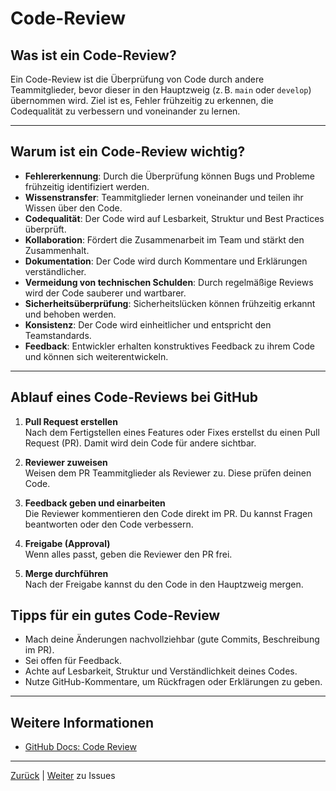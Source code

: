 # Code-Review

## Was ist ein Code-Review?

Ein Code-Review ist die Überprüfung von Code durch andere Teammitglieder, bevor dieser in den Hauptzweig (z. B. `main` oder `develop`) übernommen wird. Ziel ist es, Fehler frühzeitig zu erkennen, die Codequalität zu verbessern und voneinander zu lernen.

---

## Warum ist ein Code-Review wichtig?

- **Fehlererkennung**: Durch die Überprüfung können Bugs und Probleme frühzeitig identifiziert werden.
- **Wissenstransfer**: Teammitglieder lernen voneinander und teilen ihr Wissen über den Code.
- **Codequalität**: Der Code wird auf Lesbarkeit, Struktur und Best Practices überprüft.
- **Kollaboration**: Fördert die Zusammenarbeit im Team und stärkt den Zusammenhalt.
- **Dokumentation**: Der Code wird durch Kommentare und Erklärungen verständlicher.
- **Vermeidung von technischen Schulden**: Durch regelmäßige Reviews wird der Code sauberer und wartbarer.
- **Sicherheitsüberprüfung**: Sicherheitslücken können frühzeitig erkannt und behoben werden.
- **Konsistenz**: Der Code wird einheitlicher und entspricht den Teamstandards.
- **Feedback**: Entwickler erhalten konstruktives Feedback zu ihrem Code und können sich weiterentwickeln.

---

## Ablauf eines Code-Reviews bei GitHub

1. **Pull Request erstellen**  
   Nach dem Fertigstellen eines Features oder Fixes erstellst du einen Pull Request (PR). Damit wird dein Code für andere sichtbar.

2. **Reviewer zuweisen**  
   Weisen dem PR Teammitglieder als Reviewer zu. Diese prüfen deinen Code.

3. **Feedback geben und einarbeiten**  
   Die Reviewer kommentieren den Code direkt im PR. Du kannst Fragen beantworten oder den Code verbessern.

4. **Freigabe (Approval)**  
   Wenn alles passt, geben die Reviewer den PR frei.

5. **Merge durchführen**  
   Nach der Freigabe kannst du den Code in den Hauptzweig mergen.

## Tipps für ein gutes Code-Review

- Mach deine Änderungen nachvollziehbar (gute Commits, Beschreibung im PR).
- Sei offen für Feedback.
- Achte auf Lesbarkeit, Struktur und Verständlichkeit deines Codes.
- Nutze GitHub-Kommentare, um Rückfragen oder Erklärungen zu geben.

---

## Weitere Informationen

- [GitHub Docs: Code Review](https://docs.github.com/de/pull-requests/collaborating-with-pull-requests/reviewing-changes-in-pull-requests/about-pull-request-reviews)

---

[Zurück](../01-merge-konflikte/README.md) | [Weiter](../../04-issues/README.md) zu Issues
